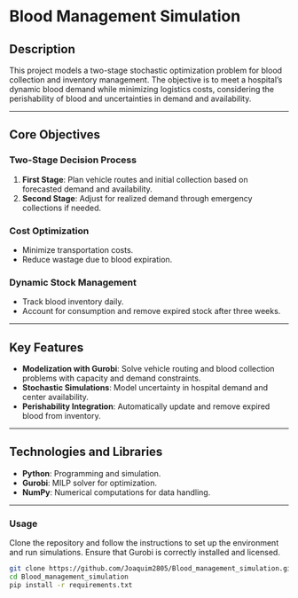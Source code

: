 # **Blood Management Simulation**

## **Description**

This project models a two-stage stochastic optimization problem for blood collection and inventory management. The objective is to meet a hospital’s dynamic blood demand while minimizing logistics costs, considering the perishability of blood and uncertainties in demand and availability.

---

## **Core Objectives**

### **Two-Stage Decision Process**

1. **First Stage**: Plan vehicle routes and initial collection based on forecasted demand and availability.
2. **Second Stage**: Adjust for realized demand through emergency collections if needed.

### **Cost Optimization**

- Minimize transportation costs.
- Reduce wastage due to blood expiration.

### **Dynamic Stock Management**

- Track blood inventory daily.
- Account for consumption and remove expired stock after three weeks.

---

## **Key Features**

- **Modelization with Gurobi**: Solve vehicle routing and blood collection problems with capacity and demand constraints.
- **Stochastic Simulations**: Model uncertainty in hospital demand and center availability.
- **Perishability Integration**: Automatically update and remove expired blood from inventory.

---

## **Technologies and Libraries**

- **Python**: Programming and simulation.
- **Gurobi**: MILP solver for optimization.
- **NumPy**: Numerical computations for data handling.

---

### **Usage**

Clone the repository and follow the instructions to set up the environment and run simulations. Ensure that Gurobi is correctly installed and licensed.

```bash
git clone https://github.com/Joaquim2805/Blood_management_simulation.git
cd Blood_management_simulation
pip install -r requirements.txt

```
